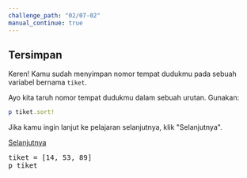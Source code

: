 ```yaml
---
challenge_path: "02/07-02"
manual_continue: true
---
```


## Tersimpan

Keren! Kamu sudah menyimpan nomor tempat dudukmu pada sebuah variabel bernama `tiket`.

Ayo kita taruh nomor tempat dudukmu dalam sebuah urutan. Gunakan:

```ruby
p tiket.sort!
```

Jika kamu ingin lanjut ke pelajaran selanjutnya, klik "Selanjutnya".

<div class="cta-with-btn">
	<a href="../03/01.html" class="btn-cta btn-cta-selanjutnya js-challenge-link">Selanjutnya</a>
</div>

<pre id="code-prefill">
tiket = [14, 53, 89]
p tiket
</pre>